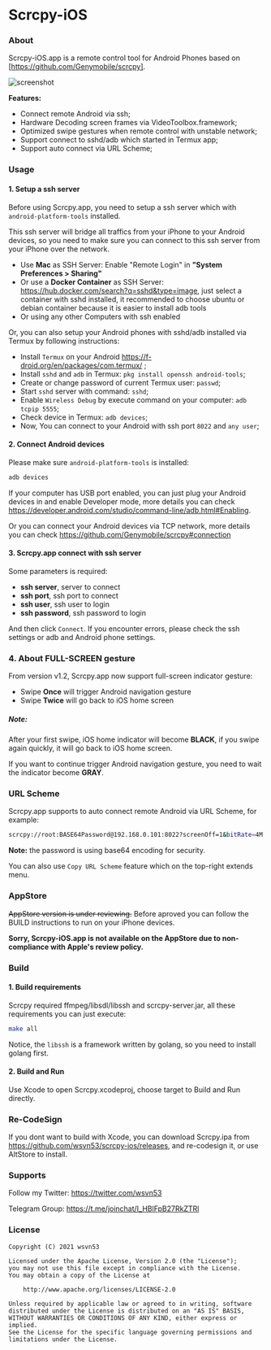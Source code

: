 # Scrcpy-iOS

### About

Scrcpy-iOS.app is a remote control tool for Android Phones based on [https://github.com/Genymobile/scrcpy].

![screenshot](https://github.com/wsvn53/scrcpy-ios/blob/main/screenshots/screenshots.jpg?raw=true)

**Features:**

* Connect remote Android via ssh;
* Hardware Decoding screen frames via VideoToolbox.framework;
* Optimized swipe gestures when remote control with unstable network;
* Support connect to sshd/adb which started in Termux app;
* Support auto connect via URL Scheme;

### Usage

#### 1. Setup a ssh server

Before using Scrcpy.app, you need to setup a ssh server which with `android-platform-tools` installed. 

This ssh server will bridge all traffics from your iPhone to your Android devices, so you need to make sure you can connect to this ssh server from your iPhone over the network.

* Use **Mac** as SSH Server: Enable "Remote Login" in **"System Preferences > Sharing"**
* Or use a **Docker Container** as SSH Server: https://hub.docker.com/search?q=sshd&type=image, just select a container with sshd installed, it recommended to choose ubuntu or debian container because it is easier to install adb tools
* Or using any other Computers with ssh enabled

Or, you can also setup your Android phones with sshd/adb installed via Termux by following instructions:

* Install `Termux` on your Android https://f-droid.org/en/packages/com.termux/ ;
* Install `sshd` and `adb` in Termux: `pkg install openssh android-tools`;
* Create or change password of current Termux user: `passwd`;
* Start `sshd` server with command: `sshd`;
* Enable `Wireless Debug` by execute command on your computer: `adb tcpip 5555`;
* Check device in Termux: `adb devices`;
* Now, You can connect to your Android with ssh port `8022` and `any user`;

#### 2. Connect Android devices

Please make sure `android-platform-tools` is installed:

```sh
adb devices
```

If your computer has USB port enabled, you can just plug your Android devices in and enable Developer mode, more details you can check https://developer.android.com/studio/command-line/adb.html#Enabling.

Or you can connect your Android devices via TCP network, more details you can check https://github.com/Genymobile/scrcpy#connection

#### 3. Scrcpy.app connect with ssh server

Some parameters is required:

* **ssh server**, server to connect
* **ssh port**, ssh port to connect
* **ssh user**, ssh user to login
* **ssh password**, ssh password to login

And then click `Connect`. If you encounter errors, please check the ssh settings or adb and Android phone settings.

### 4. About FULL-SCREEN gesture

From version v1.2, Scrcpy.app now support full-screen indicator gesture:

* Swipe **Once** will trigger Android navigation gesture
* Swipe **Twice** will go back to iOS home screen

##### Note:

After your first swipe, iOS home indicator will become **BLACK**, if you swipe again quickly, it will go back to iOS home screen.

If you want to continue trigger Android navigation gesture, you need to wait the indicator become **GRAY**.

### URL Scheme

Scrcpy.app supports to auto connect remote Android via URL Scheme, for example:

```sh
scrcpy://root:BASE64Password@192.168.0.101:8022?screenOff=1&bitRate=4M
```

**Note:** the password is using base64 encoding for security.

You can also use `Copy URL Scheme` feature which on the top-right extends menu. 

### AppStore

~~AppStore version is under reviewing.~~ Before aproved you can follow the BUILD instructions to run on your iPhone devices.

**Sorry, Scrcpy-iOS.app is not available on the AppStore due to non-compliance with Apple's review policy.**

### Build

#### 1. Build requirements

Scrcpy required ffmpeg/libsdl/libssh and scrcpy-server.jar, all these requirements you can just execute:

```sh
make all
```

Notice, the `libssh` is a framework written by golang, so you need to install golang first.

#### 2. Build and Run

Use Xcode to open Scrcpy.xcodeproj, choose target to Build and Run directly.

### Re-CodeSign

If you dont want to build with Xcode, you can download Scrcpy.ipa from https://github.com/wsvn53/scrcpy-ios/releases, and re-codesign it, or use AltStore to install. 

### Supports

Follow my Twitter: https://twitter.com/wsvn53

Telegram Group: https://t.me/joinchat/I_HBlFpB27RkZTRl

### License 

```
Copyright (C) 2021 wsvn53

Licensed under the Apache License, Version 2.0 (the "License");
you may not use this file except in compliance with the License.
You may obtain a copy of the License at

    http://www.apache.org/licenses/LICENSE-2.0

Unless required by applicable law or agreed to in writing, software
distributed under the License is distributed on an "AS IS" BASIS,
WITHOUT WARRANTIES OR CONDITIONS OF ANY KIND, either express or implied.
See the License for the specific language governing permissions and
limitations under the License.
```

